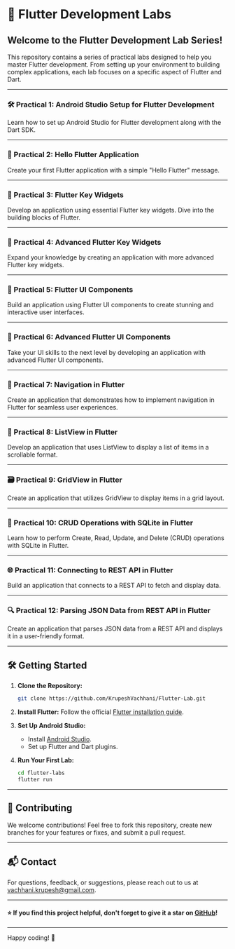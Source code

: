 # 📱 Flutter Development Labs

## Welcome to the Flutter Development Lab Series!

This repository contains a series of practical labs designed to help you master Flutter development. From setting up your environment to building complex applications, each lab focuses on a specific aspect of Flutter and Dart.

---

### 🛠️ Practical 1: Android Studio Setup for Flutter Development
Learn how to set up Android Studio for Flutter development along with the Dart SDK.

---

### 🚀 Practical 2: Hello Flutter Application
Create your first Flutter application with a simple "Hello Flutter" message.

---

### 🔑 Practical 3: Flutter Key Widgets
Develop an application using essential Flutter key widgets. Dive into the building blocks of Flutter.

---

### 🔑 Practical 4: Advanced Flutter Key Widgets
Expand your knowledge by creating an application with more advanced Flutter key widgets.

---

### 🎨 Practical 5: Flutter UI Components
Build an application using Flutter UI components to create stunning and interactive user interfaces.

---

### 🎨 Practical 6: Advanced Flutter UI Components
Take your UI skills to the next level by developing an application with advanced Flutter UI components.

---

### 🔄 Practical 7: Navigation in Flutter
Create an application that demonstrates how to implement navigation in Flutter for seamless user experiences.

---

### 📜 Practical 8: ListView in Flutter
Develop an application that uses ListView to display a list of items in a scrollable format.

---

### 🗃️ Practical 9: GridView in Flutter
Create an application that utilizes GridView to display items in a grid layout.

---

### 💾 Practical 10: CRUD Operations with SQLite in Flutter
Learn how to perform Create, Read, Update, and Delete (CRUD) operations with SQLite in Flutter.

---

### 🌐 Practical 11: Connecting to REST API in Flutter
Build an application that connects to a REST API to fetch and display data.

---

### 🔍 Practical 12: Parsing JSON Data from REST API in Flutter
Create an application that parses JSON data from a REST API and displays it in a user-friendly format.

---

## 🛠️ Getting Started

1. **Clone the Repository:**
    ```sh
    git clone https://github.com/KrupeshVachhani/Flutter-Lab.git
    ```

2. **Install Flutter:**
    Follow the official [Flutter installation guide](https://flutter.dev/docs/get-started/install).

3. **Set Up Android Studio:**
    - Install [Android Studio](https://developer.android.com/studio).
    - Set up Flutter and Dart plugins.

4. **Run Your First Lab:**
    ```sh
    cd flutter-labs
    flutter run
    ```

---

## 🌟 Contributing

We welcome contributions! Feel free to fork this repository, create new branches for your features or fixes, and submit a pull request.

---

## 📬 Contact

For questions, feedback, or suggestions, please reach out to us at [vachhani.krupesh@gmail.com](mailto:vachhani.krupesh@gmail.com).

---

#### ⭐ If you find this project helpful, don't forget to give it a star on [GitHub](https://github.com/KrupeshVachhani/Flutter-Lab.git)!

---

Happy coding! 🚀
